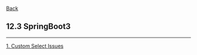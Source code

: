 [Back](../../README.md)

## 12.3 SpringBoot3

<hr>

[1. Custom Select Issues](CustomSelectIssues.md)
